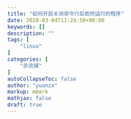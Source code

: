 ```yaml
---
title: "如何开启关闭命令行后依然运行的程序"
date: 2020-03-04T11:24:50+08:00
keywords: []
description: ""
tags: [
    "linux"
]
categories: [
    "杂货铺"
]
autoCollapseToc: false
author: "yuanzx"
markup: mmark
mathjax: false
draft: true
---
```


